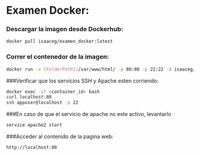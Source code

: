 # Examen Docker:

### Descargar la imagen desde Dockerhub:
```bash
docker pull isaaceg/examen_docker:latest
```
### Correr el contenedor de la imagen:
```bash
docker run -v [FolderPath]:/var/www/html/ -p 80:80 -p 22:22 -d isaaceg/examen_docker:latest
```
###Verificar que los servicios SSH y Apache esten corriendo:
```bash
docker exec -it <container_id> bash
curl localhost:80
ssh appuser@localhost -p 22
```
###En caso de que el servicio de apache no este activo, levantarlo
```bash
service apache2 start
```
###Acceder al contenido de la pagina web:
```bash
http://localhost:80
```